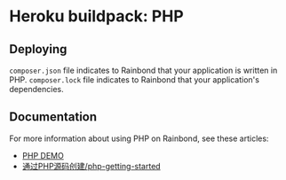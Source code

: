 # Heroku buildpack: PHP

## Deploying

`composer.json` file indicates to Rainbond that your application is written in PHP.
`composer.lock` file indicates to Rainbond that your application's dependencies.

## Documentation

For more information about using PHP on Rainbond, see these articles:

- [PHP DEMO](https://github.com/goodrain/php-demo)
- [通过PHP源码创建/php-getting-started](https://www.rainbond.com/docs/stable/user-manual/language-support/php.html)




